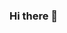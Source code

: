### Hi there 👋

<!--
**deven769/deven769** is a ✨ _special_ ✨ repository because its `README.md` (this file) appears on your GitHub profile.

Here are some ideas to get you started:

- 🔭 I’m currently Backend Developer working at Fourth Valley Concierge Corporation
- 🌱 I’m currently learning Blockchain
- 💬 Ask me about Python, Django
- 📫 How to reach me: 404rex@gmail.com
- 😄 Pronouns: He/him
- ⚡ Fun fact: Life goes on. Not funny...
-->
